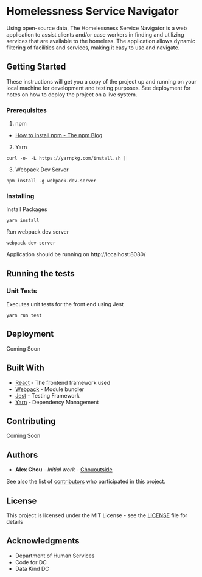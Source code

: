 # Homelessness Service Navigator

Using open-source data, The Homelessness Service Navigator is a web application to assist clients and/or case workers in
finding and utilizing services that are available to the homeless. The application allows dynamic filtering of
facilities and services, making it easy to use and navigate.

## Getting Started

These instructions will get you a copy of the project up and running on your local machine for development and testing
purposes. See deployment for notes on how to deploy the project on a live system.

### Prerequisites

1. npm

* [How to install npm - The npm Blog](http://blog.npmjs.org/post/85484771375/how-to-install-npm)

2. Yarn

```
curl -o- -L https://yarnpkg.com/install.sh |
```

3. Webpack Dev Server

```
npm install -g webpack-dev-server
```

### Installing

Install Packages

```
yarn install
```

Run webpack dev server

```
webpack-dev-server
```

Application should be running on http://localhost:8080/

## Running the tests

### Unit Tests

Executes unit tests for the front end using Jest

```
yarn run test
```

## Deployment

Coming Soon

## Built With

* [React](https://reactjs.org/) - The frontend framework used
* [Webpack](https://webpack.js.org/) - Module bundler
* [Jest](https://facebook.github.io/jest/) - Testing Framework
* [Yarn](https://yarnpkg.com/en/) - Dependency Management

## Contributing

Coming Soon

## Authors

* **Alex Chou** - _Initial work_ - [Chououtside](https://github.com/chououtside)

See also the list of [contributors](https://github.com/DataKind-DC/homelessness-service-navigator/contributors) who
participated in this project.

## License

This project is licensed under the MIT License - see the [LICENSE](LICENSE) file for details

## Acknowledgments

* Department of Human Services
* Code for DC
* Data Kind DC

